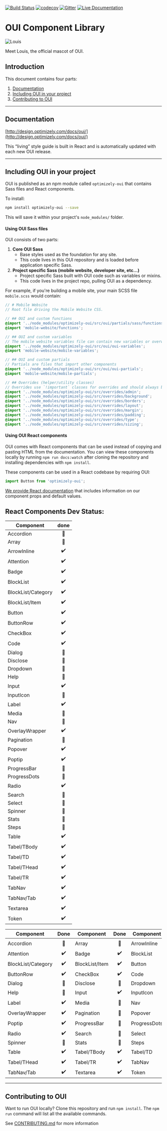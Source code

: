 [![Build Status](https://travis-ci.org/optimizely/oui.svg?branch=devel)](https://travis-ci.org/optimizely/oui)
[![codecov](https://codecov.io/gh/optimizely/oui/branch/devel/graph/badge.svg)](https://codecov.io/gh/optimizely/oui)
[![Gitter](https://badges.gitter.im/optimizely/oui.svg)](https://gitter.im/optimizely/oui?utm_source=badge&utm_medium=badge&utm_campaign=pr-badge)
[![Live Documentation](https://img.shields.io/badge/documentation-live-blue.svg)](http://design.optimizely.com/docs/oui/)

# OUI Component Library

![Louis](https://raw.githubusercontent.com/optimizely/oui/devel/assets/louis.gif)

Meet Louis, the official mascot of OUI.


## Introduction

This document contains four parts:

1. [Documentation](#documentation)
2. [Including OUI in your project](#including-oui-in-your-project)
3. [Contributing to OUI](#contributing-to-oui)

***

## Documentation

[http://design.optimizely.com/docs/oui/](http://design.optimizely.com/docs/oui/)

This “living” style guide is built in React and is automatically updated with each new OUI release.

***

## Including OUI in your project

OUI is published as an npm module called `optimizely-oui` that contains Sass files and React components.

To install:

```bash
npm install optimizely-oui --save
```

This will save it within your project's `node_modules/` folder.

#### Using OUI Sass files

OUI consists of two parts:

1. **Core OUI Sass**
    - Base styles used as the foundation for any site.
    - This code lives in this OUI repository and is loaded before application specific Sass.
2. **Project specific Sass (mobile website, developer site, etc…)**
    - Project specific Sass built with OUI code such as variables or mixins.
    - This code lives in the project repo, pulling OUI as a dependency.

For example, if you're building a mobile site, your main SCSS file `mobile.scss` would contain:

```scss
// # Mobile Website
// Root file driving the Mobile Website CSS.

// ## OUI and custom functions
@import '../node_modules/optimizely-oui/src/oui/partials/sass/functions';
@import 'mobile-website/functions';

// ## OUI and custom variables
// The mobile website variables file can contain new variables or overwrite existing variables.
@import '../node_modules/optimizely-oui/src/oui/oui-variables';
@import 'mobile-website/mobile-variables';

// ## OUI and custom partials
// Partials are files that import other components
@import '../node_modules/optimizely-oui/src/oui/oui-partials';
@import 'mobile-website/mobile-partials';

// ## Overrides (helper/utility classes)
// Overrides use `!important` classes for overrides and should always be loaded last.
@import '../node_modules/optimizely-oui/src/overrides/admin';
@import '../node_modules/optimizely-oui/src/overrides/background';
@import '../node_modules/optimizely-oui/src/overrides/borders';
@import '../node_modules/optimizely-oui/src/overrides/layout';
@import '../node_modules/optimizely-oui/src/overrides/margin';
@import '../node_modules/optimizely-oui/src/overrides/padding';
@import '../node_modules/optimizely-oui/src/overrides/type';
@import '../node_modules/optimizely-oui/src/overrides/sizing';
```

#### Using OUI React components

OUI comes with React components that can be used instead of copying and pasting HTML from the documentation. You can view these components locally by running `npm run docs:watch` after cloning the repository and installing dependencies with `npm install`.

These components can be used in a React codebase by requiring OUI:

```js
import Button from 'optimizely-oui';
```

[We provide React documentation](http://design.optimizely.com/docs/oui/) that includes information on our component props and default values.

## React Components Dev Status:

| Component        | done           
| ------------- |:-------------:| 
| Accordion     | :red_circle: |  
| Array     | :red_circle:     |   
| ArrowInline | :heavy_check_mark:    |     
| Attention | :heavy_check_mark:    |     
| Badge | :heavy_check_mark:    | 
| BlockList | :heavy_check_mark:    |         
| BlockList/Category | :heavy_check_mark:    |     
| BlockList/Item | :heavy_check_mark:    |     
| Button | :heavy_check_mark:    |     
| ButtonRow | :heavy_check_mark:    |     
| CheckBox | :heavy_check_mark:    |     
| Code | :heavy_check_mark:    |     
| Dialog | :red_circle:   |     
| Disclose | :red_circle:     |     
| Dropdown | :red_circle:    |     
| Help | :red_circle:    |     
| Input | :heavy_check_mark:    |     
| InputIcon | :red_circle:   |  
| Label | :heavy_check_mark:    |   
| Media | :red_circle:    |        
| Nav | :red_circle:    |   
| OverlayWrapper | :heavy_check_mark:    |   
| Pagination | :red_circle:   |   
| Popover | :heavy_check_mark:    |   
| Poptip | :heavy_check_mark:    |   
| ProgressBar | :red_circle:    |   
| ProgressDots | :red_circle:     |   
| Radio | :heavy_check_mark:    |   
| Search | :red_circle:     |   
| Select | :red_circle:     |   
| Spinner | :red_circle:     |   
| Stats | :red_circle:     |   
| Steps | :red_circle:     |   
| Table | :heavy_check_mark:    |   
| Tabel/TBody | :heavy_check_mark:    |   
| Tabel/TD | :heavy_check_mark:    |   
| Tabel/THead | :heavy_check_mark:    |   
| Tabel/TR | :heavy_check_mark:    |   
| TabNav | :heavy_check_mark:    |   
| TabNav/Tab | :heavy_check_mark:    |   
| Textarea | :heavy_check_mark:    |   
| Token | :heavy_check_mark:    |   

| Component| Done| Component | Done | Component | Done |           
| ------------- |:-------------:| ------------- |:-------------:| ------------- |:-------------:| 
| Accordion     | :red_circle: | Array     | :red_circle:     | ArrowInline | :heavy_check_mark:    |     
| Attention | :heavy_check_mark:    | Badge | :heavy_check_mark:    | BlockList | :heavy_check_mark:    |         
| BlockList/Category | :heavy_check_mark:    | BlockList/Item | :heavy_check_mark:    | Button | :heavy_check_mark:    |     
| ButtonRow | :heavy_check_mark:    | CheckBox | :heavy_check_mark:    | Code | :heavy_check_mark:    |     
| Dialog | :red_circle:   | Disclose | :red_circle:     | Dropdown | :red_circle:    |     
| Help | :red_circle:    | Input | :heavy_check_mark:    | InputIcon | :red_circle:   |  
| Label | :heavy_check_mark:    | Media | :red_circle:    | Nav | :red_circle:    |   
| OverlayWrapper | :heavy_check_mark:    | Pagination | :red_circle:   | Popover | :heavy_check_mark:    |   
| Poptip | :heavy_check_mark:    | ProgressBar | :red_circle:    | ProgressDots | :red_circle:     |   
| Radio | :heavy_check_mark:    | Search | :red_circle:     | Select | :red_circle:     |   
| Spinner | :red_circle:     | Stats | :red_circle:     | Steps | :red_circle:     |   
| Table | :heavy_check_mark:    | Tabel/TBody | :heavy_check_mark:    | Tabel/TD | :heavy_check_mark:    |   
| Tabel/THead | :heavy_check_mark:    | Tabel/TR | :heavy_check_mark:    | TabNav | :heavy_check_mark:    |   
| TabNav/Tab | :heavy_check_mark:    | Textarea | :heavy_check_mark:    | Token | :heavy_check_mark:    |   

***

## Contributing to OUI

Want to run OUI locally? Clone this repository and run `npm install`. The `npm run` command will list all the available commands.

See [CONTRIBUTING.md](CONTRIBUTING.md) for more information
